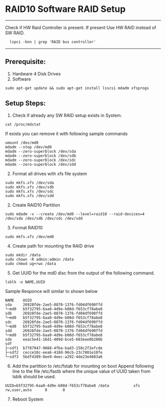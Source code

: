 # RAID10 Software RAID Setup

-----------------------------------------------------------------------------------
Check if HW Raid Controller is present. If present Use HW RAID instead of SW RAID.
```
  lspci -knn | grep 'RAID bus controller'
```
-----------------------------------------------------------------------------------

## Prerequisite:
1. Hardware
  4 Disk Drives
2. Software
  ```
  sudo apt-get update && sudo apt-get install lsscsi mdadm xfsprogs
  ```
## Setup Steps:

1. Check if already any SW RAID setup exists in System.
  ```
  cat /proc/mdstat
  ```
  If exists you can remove it with following sample commands
  ```
  umount /dev/md0
  mdadm --stop /dev/md0
  mdadm --zero-superblock /dev/sda
  mdadm --zero-superblock /dev/sdb
  mdadm --zero-superblock /dev/sdc
  mdadm --zero-superblock /dev/sdd
  ```
2. Format all drives with xfs file system
  ```
  sudo mkfs.xfs /dev/sda
  sudo mkfs.xfs /dev/sdb
  sudo mkfs.xfs /dev/sdc
  sudo mkfs.xfs /dev/sdd
  ```
2. Create RAID10 Partition
  ```
  sudo mdadm -v --create /dev/md0 --level=raid10 --raid-devices=4 /dev/sda /dev/sdb /dev/sdc /dev/sdd
  ```
3. Format RAID10 
  ```
  sudo mkfs.xfs /dev/md0
  ```
4. Create path for mounting the RAID drive
  ```
  sudo mkdir /data
  sudo chown -R admin:admin /data
  sudo chmod ug+rwx /data
  ```
5. Get UUID for the md0 disc from the output of the following command.
  ```
  lsblk -o NAME,UUID
  ```
  Sample Responce will similar to shown below
  ```
  NAME    UUID
sda     26928fde-2ae5-0870-1376-fd04df690ffd
└─md0   b5f32795-6aa0-4d9e-b08d-f653cf78abe8
sdb     26928fde-2ae5-0870-1376-fd04df690ffd
└─md0   b5f32795-6aa0-4d9e-b08d-f653cf78abe8
sdc     26928fde-2ae5-0870-1376-fd04df690ffd
└─md0   b5f32795-6aa0-4d9e-b08d-f653cf78abe8
sdd     26928fde-2ae5-0870-1376-fd04df690ffd
└─md0   b5f32795-6aa0-4d9e-b08d-f653cf78abe8
sde     eeac5e41-16d1-409d-bce5-603eee0b206b
sdf
├─sdf1  b7787947-9088-4fba-bad3-158c2f2efcde
├─sdf2  cecce18c-eea6-418d-96cb-23c7801e10fe
└─sdf3  5bdf4309-8ee9-4eec-a292-4de23e4603a6

  ```
6. Add the partition to /etc/fstab for mounting on boot
  Append following line to the file /etc/fastb where the unique value of UUID taken from lsblk should be used.
  ```
  UUID=b5f32795-6aa0-4d9e-b08d-f653cf78abe8 /data           xfs     rw,user,auto      0       0
  ```
7. Reboot System
